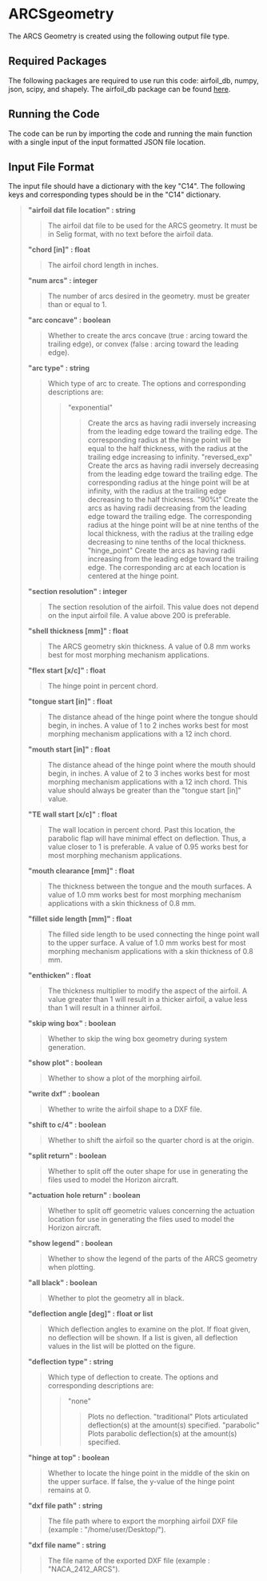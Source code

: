# ARCSgeometry
The ARCS Geometry is created using the following output file type.

## Required Packages
The following packages are required to use run this code: airfoil_db, numpy, json, scipy, and shapely. The airfoil_db package can be found [here](https://github.com/usuaero/AirfoilDatabase).

## Running the Code
The code can be run by importing the code and running the main function with a single input of the input formatted JSON file location.

## Input File Format
The input file should have a dictionary with the key "C14". The following keys and corresponding types should be in the "C14" dictionary.

>**"airfoil dat file location" : string**
>>The airfoil dat file to be used for the ARCS geometry. It must be in Selig format, with no text before the airfoil data.
>>
>**"chord [in]" : float**
>>The airfoil chord length in inches.
>>
>**"num arcs" : integer**
>>The number of arcs desired in the geometry. must be greater than or equal to 1.
>>
>**"arc concave" : boolean**
>>Whether to create the arcs concave (true : arcing toward the trailing edge), or convex (false : arcing toward the leading edge).
>>
>**"arc type" : string**
>>Which type of arc to create. The options and corresponding descriptions are:
>>>"exponential"
>>>>Create the arcs as having radii inversely increasing from the leading edge toward the trailing edge. The corresponding radius at the hinge point will be equal to the half thickness, with the radius at the trailing edge increasing to infinity.
>>>"reversed_exp"
>>>>Create the arcs as having radii inversely decreasing from the leading edge toward the trailing edge. The corresponding radius at the hinge point will be at infinity, with the radius at the trailing edge decreasing to the half thickness.
>>>"90%t"
>>>>Create the arcs as having radii decreasing from the leading edge toward the trailing edge. The corresponding radius at the hinge point will be at nine tenths of the local thickness, with the radius at the trailing edge decreasing to nine tenths of the local thickness.
>>>"hinge_point"
>>>>Create the arcs as having radii increasing from the leading edge toward the trailing edge. The corresponding arc at each location is centered at the hinge point.
>>>>
>**"section resolution" : integer**
>>The section resolution of the airfoil. This value does not depend on the input airfoil file. A value above 200 is preferable.
>>
>**"shell thickness [mm]" : float**
>>The ARCS geometry skin thickness. A value of 0.8 mm works best for most morphing mechanism applications.
>>
>**"flex start [x/c]" : float**
>>The hinge point in percent chord.
>>
>**"tongue start [in]" : float**
>>The distance ahead of the hinge point where the tongue should begin, in inches. A value of 1 to 2 inches works best for most morphing mechanism applications with a 12 inch chord.
>>
>**"mouth start [in]" : float**
>>The distance ahead of the hinge point where the mouth should begin, in inches. A value of 2 to 3 inches works best for most morphing mechanism applications with a 12 inch chord. This value should always be greater than the "tongue start [in]" value.
>>
>**"TE wall start [x/c]" : float**
>>The wall location in percent chord. Past this location, the parabolic flap will have minimal effect on deflection. Thus, a value closer to 1 is preferable. A value of 0.95 works best for most morphing mechanism applications.
>>
>**"mouth clearance [mm]" : float**
>>The thickness between the tongue and the mouth surfaces. A value of 1.0 mm works best for most morphing mechanism applications with a skin thickness of 0.8 mm.
>>
>**"fillet side length [mm]" : float**
>>The filled side length to be used connecting the hinge point wall to the upper surface. A value of 1.0 mm works best for most morphing mechanism applications with a skin thickness of 0.8 mm.
>>
>**"enthicken" : float**
>>The thickness multiplier to modify the aspect of the airfoil. A value greater than 1 will result in a thicker airfoil, a value less than 1 will result in a thinner airfoil.
>>
>**"skip wing box" : boolean**
>>Whether to skip the wing box geometry during system generation.
>>
>**"show plot" : boolean**
>>Whether to show a plot of the morphing airfoil.
>>
>**"write dxf" : boolean**
>>Whether to write the airfoil shape to a DXF file.
>>
>**"shift to c/4" : boolean**
>>Whether to shift the airfoil so the quarter chord is at the origin.
>>
>**"split return" : boolean**
>>Whether to split off the outer shape for use in generating the files used to model the Horizon aircraft.
>>
>**"actuation hole return" : boolean**
>>Whether to split off geometric values concerning the actuation location for use in generating the files used to model the Horizon aircraft.
>>
>**"show legend" : boolean**
>>Whether to show the legend of the parts of the ARCS geometry when plotting.
>>
>**"all black" : boolean**
>>Whether to plot the geometry all in black.
>>
>**"deflection angle [deg]" : float or list**
>>Which deflection angles to examine on the plot. If float given, no deflection will be shown. If a list is given, all deflection values in the list will be plotted on the figure.
>>
>**"deflection type" : string**
>>Which type of deflection to create. The options and corresponding descriptions are:
>>>"none"
>>>>Plots no deflection.
>>>"traditional"
>>>>Plots articulated deflection(s) at the amount(s) specified.
>>>"parabolic"
>>>>Plots parabolic deflection(s) at the amount(s) specified.
>>>>
>**"hinge at top" : boolean**
>>Whether to locate the hinge point in the middle of the skin on the upper surface. If false, the y-value of the hinge point remains at 0.
>>
>**"dxf file path" : string**
>>The file path where to export the morphing airfoil DXF file (example : "/home/user/Desktop/").
>>
>**"dxf file name" : string**
>>The file name of the exported DXF file (example : "NACA_2412_ARCS").
>>
